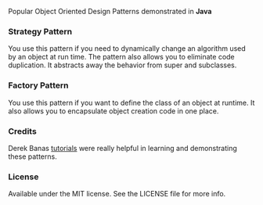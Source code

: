 Popular Object Oriented Design Patterns demonstrated in **Java**

### Strategy Pattern
You use this pattern if you need to dynamically change an algorithm used by an object at run time. The pattern also allows you to eliminate code duplication. It abstracts away the behavior from super and subclasses.

### Factory Pattern
You use this pattern if you want to define the class of an object at runtime. It also allows you to encapsulate object creation code in one place.

### Credits
Derek Banas [tutorials](https://www.youtube.com/playlist?list=PLF206E906175C7E07) were really helpful in learning and demonstrating these patterns.

### License
Available under the MIT license. See the LICENSE file for more info.
